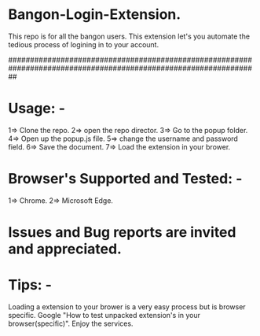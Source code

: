 # Bangon-Login-Extension.
This repo is for all the bangon users. This extension let's you automate the tedious process of logining in to your account.

##################################################################################################################
# Usage: - 
  1=> Clone the repo.
  2=> open the repo director.
  3=> Go to the popup folder.
  4=> Open up the popup.js file.
  5=> change the username and password field.
  6=> Save the document.
  7=> Load the extension in your brower.
  
# Browser's Supported and Tested: -
   1=> Chrome.
   2=> Microsoft Edge.
 
# Issues and Bug reports are invited and appreciated.

# Tips: -

Loading a extension to your brower is a very easy process but is browser specific.
Google "How to test unpacked extension's in your browser(specific)".
Enjoy the services.
